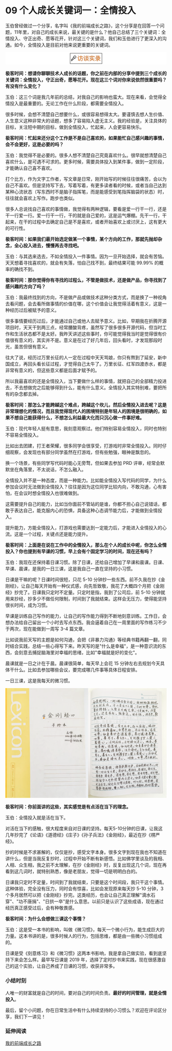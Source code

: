# 09 个人成长关键词一：全情投入

玉伯曾经做过一个分享，名字叫《我的前端成长之路》，这个分享是在回答一个问题，11年里，对自己的成长来说，最关键的是什么？他自己总结了三个关键词：全情投入、守正出奇、愿等花开，针对这三个关键词，我们和玉伯进行了更深入的沟通。如今，全情投入是目前对他来说更重要的关键词。

![图片](assets/eff91ae073d449d9a7975407ea60220a.jpg)

**极客时间：想请你聊聊技术人成长的话题，你之前在内部的分享中提到三个成长的关键词：全情投入，守正出奇，愿等花开。现在这三个词对你来说依然很重要吗？有没有什么变化？**

玉伯：这三个词是我几年前的总结，对我自己的影响也蛮大。现在来看，会觉得全情投入是最重要的。无论工作在什么阶段，都需要全情投入。

很多时候，会想不清楚自己想要什么，或很容易想得太大。要谨慎去想人生价值、人生意义这种非常大的话题，想多了容易陷入虚无主义。我的经验是，关注具体的目标，关注短中期的目标，做到全情投入，忙起来，人会更容易快乐。

**极客时间：忙起来还分这个工作是不是自己喜欢的，如果能忙自己感兴趣的事情，会不会更好，这是必要的吗？**

玉伯：我觉得不是必要的。很多人想不清楚自己究竟喜欢什么。很早就想清楚自己喜欢什么，是可遇不可求的。更多时候，需要具体投入到某件事，做到一定阶段，才能确认自己喜不喜欢。

打个比方，作为文字工作者，写文章是日常，刚开始写的时候往往很痛苦，会以为自己不喜欢。但是坚持写下去，写着写着，有更多读者看的时候，或者当自己达到某种心流状态（写东西时不是脑子指挥笔，而是能感受到笔指挥脑袋的状态）时，往往就会喜欢上写作。跑步也类似。

很多人总说找自己喜欢的事情做，我觉得有两种逻辑，要看是爱一行干一行，还是干一行爱一行。爱一行干一行，干的就是自己爱的，这是运气爆棚。先干一行，干起来，在干的过程中去确定自己是不是喜欢，或者开始喜欢上或讨厌上，这有更大的可行性。

**极客时间：如果我们最开始选定做某一个事情，某个方向的工作，那就先抛却杂念，全心投入进去，慢慢再去寻找吧。**

玉伯：与其选来选去，不如全情投入一件事情。因为一旦开始选择，就会有苦恼。天天想着寻找喜欢的，就会有失落，怕自己找不到，最终结果可能
99.99% 的概率的确找不到。

**极客时间：那你觉得你有寻找的过程么，不管是做技术，还是做产品，你寻找到了感兴趣的方向了吗？**

玉伯：我最终找到的方向，不是做产品或做技术这种分类方式，而是换了一种视角去看问题，会去看所做事情的价值在哪，这个价值会让我觉得活着有意义，这是一种经历过后被赋予的意义。

很多事情要经历过后，才能通过自己或他人去赋予意义。比如，早期我在折腾开源项目时，天天干到两三点，经常腰酸背疼，虽然写了很多很多开源代码，但当时工作和生活状态都不是太好。我昨天讲述这些事时，你可能觉得我当时是觉得很有价值很有意义的，其实并不是。意义是在过了好几年后，回头看时，才发现那段时光，虽苦但很有意义。

往大了说，经历过万里长征的人一定在过程中天天骂娘，你只有熬到了延安，新中国成立，再回头看长征过程，才觉得自己太牛了。万里长征、红军四渡赤水，都是非常有意义的，但这些意义都是后面才赋予的。

所以我最喜欢的还是全情投入，当下要做什么样的事情，就把自己的全部精力投进去，不去想做完之后能够得到什么，能有什么意义。全情投入其实特别难，要把所有的杂念都去掉。

**极客时间：那怎么才能跨越这个难点，跨越这个坎儿，然后全情投入进去呢？这是非常理想化的情况，而且我觉得现代人的困境特别是年轻人的困境是很明确的，如果不想自己能获得什么，不想怎么利益最大化而只沉心做一件事好难。**

玉伯：现代年轻人挺有意思，我刻意观察过。他们特别容易全情投入，同时也特别不容易全情投入。

比如出去团建，打王者荣耀，很多同学会很享受，打游戏时非常全情投入。同时仔细观察，会发现也有部分同学虽然在打游戏，但有些勉强，眼神是飘忽的。

换一个场景，有些同学写代码时能心无旁骛，但如果去参加 PRD
评审，经常会默默坐在角落里，不太说话，不怎么融入。

全情投入并不是一种态度，而是一种能力。比如能全情投入写代码的同学，为什么参加会议时无法做到全情投入？往往是因为这位同学比较内向，不敢沟通，心有害怕，在会议时想全情投入也很难做到。

这需要提升自己的能力，比如当你面前不管站的是谁，你都不担心自己说错话，都敢于表达自己，能克服内心的恐惧，具备这种心态调节能力后，才能做到全情投入。

提升能力，方能全情投入，打游戏也需要达到一定能力后，才能进入全情投入的心流。这是一个过程，关键点还是能力提升。

**极客时间：上面是在说在工作中的全情投入，那么在个人的成长中呢，你怎么全情投入？你也提到有早课的习惯，早上会有个固定学习的时间，现在还有吗？**

玉伯：我现在还保持着日课习惯。除了日课，还给自己增加了早课和晨课。日课、早课、晨课，是我的一日三课，这是我自己一直在坚持的小习惯。

日课是干嘛的呢？日课时间很短，只花 5-10
分钟抄一些东西。前不久我在抄《金刚经》，让自己每天开始有一种仪式感，向先哲致敬，我花了大概四个月把《金刚经》抄完了。日课我只定时不定量。只定时是指，我到了公司后，前
5-10
分钟就用来抄经，抄多少不做任何限制，时间到了我就结束。这样会无压力，使得能坚持很长时间，成为习惯。

早课是训练自己写作的能力，让自己的写作能力得到不断地刻意训练。工作日，会想办法给自己留出一个小时去写点东西。我会逼着自己在一周里面的写作练习不少于两次，现在能做到一周写
3-4 篇文章。

比如说我前天写的主题是如何沟通，会把《非暴力沟通》等经典书籍再翻一翻，同时结合实践，总结一些心得写下来。昨天写的是"什么是幸福"，是一种意识流的东西，会刻意去捕捉脑海里对幸福的思绪，比如"幸福就是好的变化"。

晨课就是一日之计在于晨。晨课很简单，每天早上会花 15
分钟左右去规划今天具体干什么。比如去参加哪些会议，要完成哪几件事等具体日程安排。

一日三课，这是我每天的微习惯。

![图片](assets/4484d9f3f0dc4d2cb51aa9cc21f718ee.jpg)

**极客时间：你前面讲的这些，其实感觉是有点活在当下的理念。**

玉伯：全情投入就是活在当下。

对活在当下的感触，很大程度来自对日课的坚持。每天5-10分钟的日课，让我这几年抄完了《论语》《道德经》《庄子》《孙子兵法》《金刚经》，最近在抄《楞严经》。

抄的时候是不求甚解的，仅仅是抄，感受文字本身。很多文字到现在我也不知道在讲什么，但是当我反复抄时，过程中开始不断有新感悟。比如佛学里谈及的我相、人相、众生相，我之前不太理解，在抄《金刚经》时，反复出现这几个词，现在再看到这几词时，就特别熟悉，像是老朋友，觉得一切是明明白白的。

日课我只定时不定量，时间到了我就结束，只要是这个时间段，我只干这个事情。这种体验，完全没有压力，同时会有惊喜，比如会发现原来每天抄
5-10 分钟，3
个多月居然可以把《金刚经》抄完。这类经历，也会让自己真正理解"滴水石穿"、"功不唐捐"、"日拱一卒"是什么意思。以前只是认识了这些成语，现在通过经历真正感受过后，会有种敬畏感。

**极客时间：为什么会想做三课这个事情？**

玉伯：这是受一本书的影响，叫做《微习惯》，每天一个微小行为，能生成巨大的力量。这本书讲的是，很多时候人的行为，包括思维，都是由一些微小习惯组成的。

日课是受《刻意练习》和《微习惯》这两本书影响，我是拿自己做实验，看到底坚持下来会怎么样。最早写日课是
2019
年，选择了定时抄书来实践，现在很感激自己的这个实验，让自己养成了日课的习惯，收获非常多。

### 小结时刻

人唯一的财富就是自己的时间，要对自己的时间负责。**最好的时间管理，就是全情投入**。

最后，留个小问题，你在日常生活中有什么持续坚持的小习惯么？欢迎在评论区分享，我们下一讲见！

### 延伸阅读

[我的前端成长之路](https://www.yuque.com/yubo/morning/grow-up-at-alibaba)
